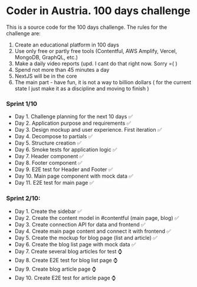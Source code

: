 # Coder in Austria. 100 days challenge

This is a source code for the 100 days challenge. The rules for the challenge are:

1. Create an educational platform in 100 days  
2. Use only free or partly free tools  (Contentful, AWS Amplify, Vercel, MongoDB, GraphQL, etc.)
3. Make a daily video reports (upd. I cant do that right now. Sorry =( )  
4. Spend not more than 45 minutes a day  
5. NextJS will be in the core 
6. The main part - have fun, it is not a way to billion dollars ( for the current state I just make it as a discipline and moving to finish )

### Sprint 1/10
- Day 1. Challenge planning for the next 10 days ✅
- Day 2. Application purpose and requirements ✅
- Day 3. Design mockup and user experience. First iteration ✅
- Day 4. Decompose to partials ✅
- Day 5. Structure creation ✅
- Day 6. Smoke tests for application logic ✅
- Day 7. Header component ✅
- Day 8. Footer component ✅
- Day 9. E2E test for Header and Footer ✅
- Day 10. Main page component with mock data ✅
- Day 11. E2E test for main page ✅

### Sprint 2/10:
- Day 1. Create the sidebar ✅
- Day 2. Create the content model in #contentful (main page, blog) ✅
- Day 3. Create connection API for data and frontend ✅
- Day 4. Create main page content and connect it with frontend ✅
- Day 5. Create the mockup for blog page (list and article) ✅
- Day 6. Create the blog list page with mock data ✅
- Day 7. Create several blog articles for test ⌚
- Day 8. Create E2E test for blog list page ⌚
- Day 9. Create blog article page ⌚
- Day 10. Create E2E test for article page ⌚
